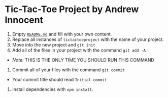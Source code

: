 # Tic-Tac-Toe Project by Andrew Innocent


1.  Empty [`README.md`](README.md) and fill with your own content.
1.  Replace all instances of `tictactoeproject` with the name of your project.
1.  Move into the new project and `git init`
1.  Add all of the files in your project with the command `git add -A`
  -   *Note:* THIS IS THE ONLY TIME YOU SHOULD RUN THIS COMMAND
1.  Commit all of your files with the command `git commit`
  -   Your commit title should read `Initial commit`
1.  Install dependencies with `npm install`.
